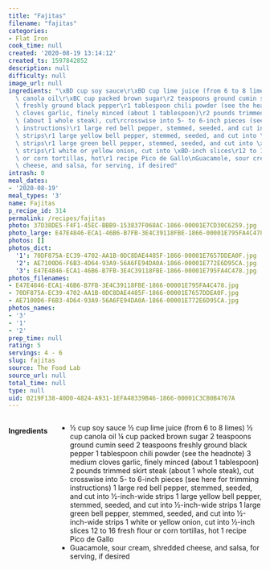 ```yaml
---
title: "Fajitas"
filename: "fajitas"
categories:
- Flat Iron
cook_time: null
created: '2020-08-19 13:14:12'
created_ts: 1597842852
description: null
difficulty: null
image_url: null
ingredients: "\xBD cup soy sauce\r\xBD cup lime juice (from 6 to 8 limes)\r\xBD cup\
  \ canola oil\r\xBC cup packed brown sugar\r2 teaspoons ground cumin seed\r2 teaspoons\
  \ freshly ground black pepper\r1 tablespoon chili powder (see the headnote)\r3 medium\
  \ cloves garlic, finely minced (about 1 tablespoon)\r2 pounds trimmed skirt steak\
  \ (about 1 whole steak), cut\rcrosswise into 5- to 6-inch pieces (see here for trimming\
  \ instructions)\r1 large red bell pepper, stemmed, seeded, and cut into \xBD-inch-wide\
  \ strips\r1 large yellow bell pepper, stemmed, seeded, and cut into \xBD-inch-wide\
  \ strips\r1 large green bell pepper, stemmed, seeded, and cut into \xBD-inch-wide\
  \ strips\r1 white or yellow onion, cut into \xBD-inch slices\r12 to 16 fresh flour\
  \ or corn tortillas, hot\r1 recipe Pico de Gallo\nGuacamole, sour cream, shredded\
  \ cheese, and salsa, for serving, if desired"
intrash: 0
meal_dates:
- '2020-08-19'
meal_types: '3'
name: Fajitas
p_recipe_id: 314
permalink: /recipes/fajitas
photo: 37D38DE5-F4F1-45EC-BBB9-153837F068AC-1866-00001E7CD30C6259.jpg
photo_large: E47E4846-ECA1-46B6-B7FB-3E4C39118FBE-1866-00001E795FA4C478.jpg
photos: []
photos_dict:
  '1': 70DF875A-EC39-4702-AA1B-0DC8DAE4485F-1866-00001E7657DDEA0F.jpg
  '2': AE7100D6-F6B3-4D64-93A9-56A6FE94DA0A-1866-00001E772E6D95CA.jpg
  '3': E47E4846-ECA1-46B6-B7FB-3E4C39118FBE-1866-00001E795FA4C478.jpg
photos_filenames:
- E47E4846-ECA1-46B6-B7FB-3E4C39118FBE-1866-00001E795FA4C478.jpg
- 70DF875A-EC39-4702-AA1B-0DC8DAE4485F-1866-00001E7657DDEA0F.jpg
- AE7100D6-F6B3-4D64-93A9-56A6FE94DA0A-1866-00001E772E6D95CA.jpg
photos_names:
- '3'
- '1'
- '2'
prep_time: null
rating: 5
servings: 4 - 6
slug: fajitas
source: The Food Lab
source_url: null
total_time: null
type: null
uid: 0219F138-40D0-4824-A931-1EFA48339B46-1866-00001C3CB0B4767A
---
```

<div class="large-8 medium-7 columns" id="writeup">	</div><!-- #writeup -->
</div><!-- #row-one -->
<div class="row" id="row-two">	<div class="medium-4 small-5 columns"><h4 id="ingredients">Ingredients</h4><div class="box box-ingredients content"><ul>
<li>½ cup soy sauce
½ cup lime juice (from 6 to 8 limes)
½ cup canola oil
¼ cup packed brown sugar
2 teaspoons ground cumin seed
2 teaspoons freshly ground black pepper
1 tablespoon chili powder (see the headnote)
3 medium cloves garlic, finely minced (about 1 tablespoon)
2 pounds trimmed skirt steak (about 1 whole steak), cut
crosswise into 5- to 6-inch pieces (see here for trimming instructions)
1 large red bell pepper, stemmed, seeded, and cut into ½-inch-wide strips
1 large yellow bell pepper, stemmed, seeded, and cut into ½-inch-wide strips
1 large green bell pepper, stemmed, seeded, and cut into ½-inch-wide strips
1 white or yellow onion, cut into ½-inch slices
12 to 16 fresh flour or corn tortillas, hot
1 recipe Pico de Gallo</li>
<li>Guacamole, sour cream, shredded cheese, and salsa, for serving, if desired</li>
</ul>
</div>	</div>	<div class="medium-6 small-7 columns">	</div>	<div class="medium-2 columns" id="photo-sidebar">